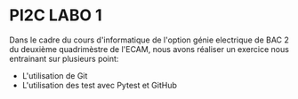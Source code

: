 # PI2C LABO 1

Dans le cadre du cours d'informatique de l'option génie electrique de BAC 2 du deuxième quadrimèstre de l'ECAM, nous avons réaliser un exercice nous entrainant sur plusieurs point:
* L'utilisation de Git
* L'utilisation des test avec Pytest et GitHub